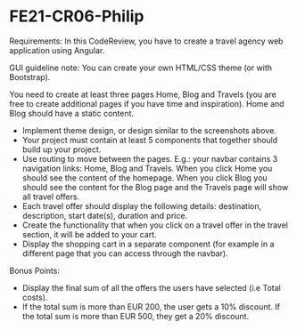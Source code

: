 # FE21-CR06-Philip
Requirements:
In this CodeReview, you have to create a travel agency web application using Angular.

GUI guideline note: You can create your own HTML/CSS theme (or with Bootstrap). 

You need to create at least three pages Home, Blog and Travels (you are free to create additional pages if you have time and inspiration). Home and Blog should have a static content. 
- Implement theme design, or design similar to the screenshots above. 
- Your project must contain at least 5 components that together should build up your project.
- Use routing to move between the pages. E.g.: your navbar contains 3 navigation links: Home, Blog and Travels. When you click Home you should see the content of the homepage. When you click Blog you should see the content for the Blog page and the Travels page will show all travel offers.
- Each travel offer should display the following details: destination, description, start date(s), duration and price. 
- Create the functionality that when you click on a travel offer in the travel section, it will be added to your cart.
- Display the shopping cart in a separate component (for example in a different page that you can access through the navbar).


Bonus Points:
- Display the final sum of all the offers the users have selected (i.e Total costs).
- If the total sum is more than EUR 200, the user gets a 10% discount. If the total sum is more than EUR 500, they get a 20% discount.
